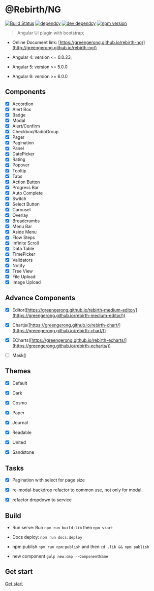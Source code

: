 # @Rebirth/NG

[![Build Status](https://travis-ci.org/greengerong/rebirth-ng.svg?branch=master)](https://travis-ci.org/greengerong/rebirth-ng)
[![dependcy](https://david-dm.org/greengerong/rebirth-ng.svg)](https://david-dm.org/greengerong/rebirth-ng)
[![dev dependcy](https://david-dm.org/greengerong/rebirth-ng/dev-status.svg)](https://david-dm.org/greengerong/rebirth-ng?type=dev)
[![npm version](https://img.shields.io/npm/v/rebirth-ng.svg)](https://www.npmjs.com/package/rebirth-ng)

> Angular UI plugin with bootstrap;



* Online Document link: [https://greengerong.github.io/rebirth-ng/](http://greengerong.github.io/rebirth-ng/)

* Angular 4: version <= 0.0.23; 
* Angular 5: version >= 5.0.0 
* Angular 6: version >= 6.0.0

## Components

- [x] Accordion
- [x] Alert Box
- [x] Badge
- [x] Modal
- [x] Alert/Confirm
- [x] Checkbox/RadioGroup
- [x] Pager
- [x] Pagination
- [x] Panel
- [x] DatePicker
- [x] Rating
- [x] Popover
- [x] Tooltip
- [x] Tabs
- [x] Action Button
- [x] Progress Bar
- [x] Auto Complete
- [x] Switch
- [x] Select Button
- [x] Carousel
- [x] Overlay
- [x] Breadcrumbs
- [x] Menu Bar
- [x] Aside Menu
- [x] Flow Steps
- [x] Infinite Scroll
- [x] Data Table
- [x] TimePicker
- [x] Validators
- [x] Notify
- [x] Tree View
- [x] File Upload
- [x] Image Upload

## Advance Components
- [x] Editor([https://greengerong.github.io/rebirth-medium-editor/](https://greengerong.github.io/rebirth-medium-editor/))
- [x] Chartjs([https://greengerong.github.io/rebirth-chart/](https://greengerong.github.io/rebirth-chart/))
- [x] ECharts([https://greengerong.github.io/rebirth-echarts/](https://greengerong.github.io/rebirth-echarts/))
- [ ] Mask([]())


## Themes

- [x] Default
- [x] Dark
- [x] Cosmo
- [x] Paper
- [x] Journal
- [x] Readable
- [x] United
- [x] Sandstone


## Tasks

- [x] Pagination with select for page size

- [x] re-modal-backdrop refactor to common use, not only for modal.

- [x] refactor dropdown to service



## Build

* Run serve: Run `npm run build:lib` then `npm start`

* Docs deploy: `npm run docs:deploy`

* npm publish `npm run npm:publish` and then `cd .lib && npm publish`

* new component `gulp new:cmp --ComponentName`

## Get start

 [Get start](./src/app/exports)


